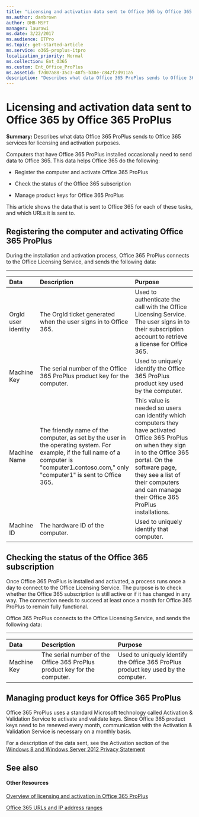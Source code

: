 ```yaml
---
title: "Licensing and activation data sent to Office 365 by Office 365 ProPlus"
ms.author: danbrown
author: DHB-MSFT
manager: laurawi
ms.date: 3/22/2017
ms.audience: ITPro
ms.topic: get-started-article
ms.service: o365-proplus-itpro
localization_priority: Normal
ms.collection: Ent_O365
ms.custom: Ent_Office_ProPlus
ms.assetid: f7d07a88-35c3-48f5-b30e-c842f2d911a5
description: "Describes what data Office 365 ProPlus sends to Office 365 services for licensing and activation purposes."
---
```


# Licensing and activation data sent to Office 365 by Office 365 ProPlus

 **Summary:** Describes what data Office 365 ProPlus sends to Office 365 services for licensing and activation purposes.
  
Computers that have Office 365 ProPlus installed occasionally need to send data to Office 365. This data helps Office 365 do the following:
  
- Register the computer and activate Office 365 ProPlus
    
- Check the status of the Office 365 subscription
    
- Manage product keys for Office 365 ProPlus
    
This article shows the data that is sent to Office 365 for each of these tasks, and which URLs it is sent to.
  
## Registering the computer and activating Office 365 ProPlus
<a name="BKMK_RegisterCompAndActivate"> </a>

During the installation and activation process, Office 365 ProPlus connects to the Office Licensing Service, and sends the following data:
  
****

|**Data**|**Description**|**Purpose**|
|:-----|:-----|:-----|
|OrgId user identity  <br/> |The OrgId ticket generated when the user signs in to Office 365.  <br/> |Used to authenticate the call with the Office Licensing Service. The user signs in to their subscription account to retrieve a license for Office 365.  <br/> |
|Machine Key  <br/> |The serial number of the Office 365 ProPlus product key for the computer.  <br/> |Used to uniquely identify the Office 365 ProPlus product key used by the computer.  <br/> |
|Machine Name  <br/> |The friendly name of the computer, as set by the user in the operating system. For example, if the full name of a computer is "computer1.contoso.com," only "computer1" is sent to Office 365.  <br/> |This value is needed so users can identify which computers they have activated Office 365 ProPlus on when they sign in to the Office 365 portal. On the software page, they see a list of their computers and can manage their Office 365 ProPlus installations.  <br/> |
|Machine ID  <br/> |The hardware ID of the computer.  <br/> |Used to uniquely identify that computer.  <br/> |
   
## Checking the status of the Office 365 subscription
<a name="BKMK_CheckSubscriptionStatus"> </a>

Once Office 365 ProPlus is installed and activated, a process runs once a day to connect to the Office Licensing Service. The purpose is to check whether the Office 365 subscription is still active or if it has changed in any way. The connection needs to succeed at least once a month for Office 365 ProPlus to remain fully functional.
  
Office 365 ProPlus connects to the Office Licensing Service, and sends the following data:
  
****

|**Data**|**Description**|**Purpose**|
|:-----|:-----|:-----|
|Machine Key  <br/> |The serial number of the Office 365 ProPlus product key for the computer.  <br/> |Used to uniquely identify the Office 365 ProPlus product key used by the computer.  <br/> |
   
## Managing product keys for Office 365 ProPlus
<a name="BKMK_ManageProductKeys"> </a>

Office 365 ProPlus uses a standard Microsoft technology called Activation &amp; Validation Service to activate and validate keys. Since Office 365 product keys need to be renewed every month, communication with the Activation &amp; Validation Service is necessary on a monthly basis.
  
For a description of the data sent, see the Activation section of the [Windows 8 and Windows Server 2012 Privacy Statement](https://go.microsoft.com/fwlink/p/?LinkId=313210)
  
## See also
<a name="BKMK_ManageProductKeys"> </a>

#### Other Resources

[Overview of licensing and activation in Office 365 ProPlus](overview-of-licensing-and-activation-in-office-365-proplus.md)
  
[Office 365 URLs and IP address ranges](https://go.microsoft.com/fwlink/p/?linkid=389789)

